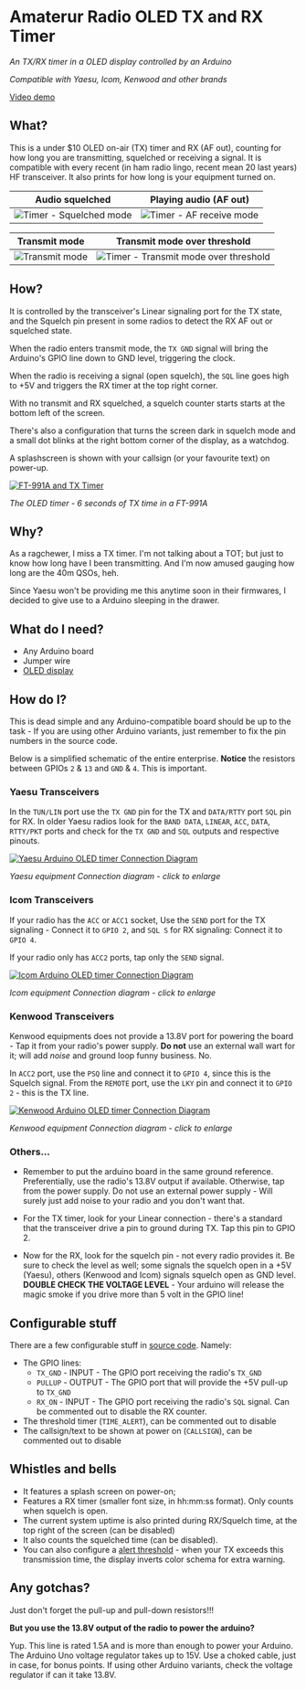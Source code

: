 # Amaterur Radio OLED TX and RX Timer
*An TX/RX timer in a OLED display controlled by an Arduino*

*Compatible with Yaesu, Icom, Kenwood and other brands*

[Video demo](https://www.youtube.com/watch?v=AhdzXkJfJBs)

## What?
This is a under $10 OLED on-air (TX) timer and RX (AF out), counting for how long you are transmitting, squelched or receiving a signal. It is compatible with every recent (in ham radio lingo, recent mean 20 last years) HF transceiver. It also prints for how long is your equipment turned on.

Audio squelched | Playing audio (AF out)
----------------|-----------------------
![Timer - Squelched mode](https://rf3.org:8443/q/yaesu-timer/timer-squelched.jpg) | ![Timer - AF receive mode](https://rf3.org:8443/q/yaesu-timer/timer-receiving.jpg)

Transmit mode | Transmit mode over threshold
--------------|-----------------------------
![Transmit mode](https://rf3.org:8443/q/yaesu-timer/timer-transmitting.jpg) | ![Timer - Transmit mode over threshold](https://rf3.org:8443/q/yaesu-timer/timer-transmitting-warning.jpg)

## How?
It is controlled by the transceiver's Linear signaling port for the TX state, and the Squelch pin present in some radios to detect the RX AF out or squelched state.

When the radio enters transmit mode, the `TX GND` signal will bring the Arduino's GPIO line down to GND level, triggering the clock.

When the radio is receiving a signal (open squelch), the `SQL` line goes high to +5V and triggers the RX timer at the top right corner.

With no transmit and RX squelched, a squelch counter starts starts at the bottom left of the screen.

There's also a configuration that turns the screen dark in squelch mode and a small dot blinks at the right bottom corner of the display, as a watchdog.

A splashscreen is shown with your callsign (or your favourite text) on power-up.

[![FT-991A and TX Timer](https://rf3.org:8443/q/yaesu-timer/yaesu-ft991a-tx-counter-scaled.jpg)](https://rf3.org:8443/q/yaesu-timer/yaesu-ft991a-tx-counter.jpg)

*The OLED timer - 6 seconds of TX time in a FT-991A*

## Why?

As a ragchewer, I miss a TX timer. I'm not talking about a TOT; but just to know how long have I been transmitting. And I'm now amused gauging how long are the 40m QSOs, heh.

Since Yaesu won't be providing me this anytime soon in their firmwares, I decided to give use to a Arduino sleeping in the drawer.

## What do I need?

* Any Arduino board
* Jumper wire
* [OLED display](https://www.aliexpress.com/item/32819880935.html?spm=a2g0s.9042311.0.0.63724c4drSiqbI)

## How do I?

This is dead simple and any Arduino-compatible board should be up to the task - If you are using other Arduino variants, just remember to fix the pin numbers in the source code.

Below is a simplified schematic of the entire enterprise. **Notice** the resistors between GPIOs `2` & `13` and `GND` & `4`. This is important.

### Yaesu Transceivers
In the `TUN/LIN` port use the `TX GND` pin for the TX and `DATA/RTTY` port `SQL` pin for RX.
In older Yaesu radios look for the `BAND DATA`, `LINEAR`, `ACC`, `DATA`, `RTTY/PKT` ports and check for the `TX GND` and `SQL` outputs and respective pinouts.


[![Yaesu Arduino OLED timer Connection Diagram](https://rf3.org:8443/q/yaesu-timer/yaesu-arduino-tx-rx-timer-pinout.jpg)](https://rf3.org:8443/q/yaesu-timer/yaesu-arduino-tx-timer-pinout.png)

*Yaesu equipment Connection diagram - click to enlarge*

### Icom Transceivers
If your radio has the `ACC` or `ACC1` socket, Use the `SEND` port for the TX signaling - Connect it to `GPIO 2`, and `SQL S` for RX signaling: Connect it to `GPIO 4`.

If your radio only has `ACC2` ports, tap only the `SEND` signal.

[![Icom Arduino OLED timer Connection Diagram](https://rf3.org:8443/q/yaesu-timer/diagram-icom.jpg)](https://rf3.org:8443/q/yaesu-timer/diagram-icom.png)

*Icom equipment Connection diagram - click to enlarge*

### Kenwood Transceivers
Kenwood equipments does not provide a 13.8V port for powering the board - Tap it from your radio's power supply. **Do not** use an external wall wart for it; will add *noise* and ground loop funny business. No.

 In `ACC2` port, use the `PSQ` line and connect it to `GPIO 4`, since this is the Squelch signal. From the `REMOTE` port, use the `LKY` pin and connect it to `GPIO 2` - this is the TX line.

[![Kenwood Arduino OLED timer Connection Diagram](https://rf3.org:8443/q/yaesu-timer/diagram-kenwood.jpg)](https://rf3.org:8443/q/yaesu-timer/diagram-kenwood.png)

*Kenwood equipment Connection diagram - click to enlarge*

### Others...

* Remember to put the arduino board in the same ground reference. Preferentially, use the radio's 13.8V output if available. Otherwise, tap from the power supply. Do not use an external power supply - Will surely just add noise to your radio and you don't want that.

* For the TX timer, look for your Linear connection - there's a standard that the transceiver drive a pin to ground during TX. Tap this pin to GPIO 2.

* Now for the RX, look for the squelch pin - not every radio provides it. Be sure to check the level as well; some signals the squelch open in a +5V (Yaesu), others (Kenwood and Icom) signals squelch open as GND level. **DOUBLE CHECK THE VOLTAGE LEVEL** - Your arduino will release the magic smoke if you drive more than 5 volt in the GPIO line!

## Configurable stuff
There are a few configurable stuff in [source code](/yaesu-oled-tx-timer.ino). Namely:

* The GPIO lines:
  * `TX_GND` - INPUT - The GPIO port receiving the radio's `TX_GND`
  * `PULLUP` - OUTPUT - The GPIO port that will provide the +5V pull-up to `TX_GND`
  * `RX_ON` - INPUT - The GPIO port receiving the radio's `SQL` signal. Can be commented out to disable the RX counter.
* The threshold timer (`TIME_ALERT`), can be commented out to disable
* The callsign/text to be shown at power on (`CALLSIGN`), can be commented out to disable

## Whistles and bells
* It features a splash screen on power-on;
* Features a RX timer (smaller font size, in hh:mm:ss format). Only counts when squelch is open.
* The current system uptime is also printed during RX/Squelch time, at the top right of the screen (can be disabled)
* It also counts the squelched time (can be disabled).
* You can also configure a [alert threshold](https://github.com/rfrht/Yaesu-OLED-TX-Timer/blob/master/yaesu-oled-tx-timer.ino#L19) - when your TX exceeds this transmission time, the display inverts color schema for extra warning.

## Any gotchas?

Just don't forget the pull-up and pull-down resistors!!!

**But you use the 13.8V output of the radio to power the arduino?**

Yup. This line is rated 1.5A and is more than enough to power your Arduino. The Arduino Uno voltage regulator takes up to 15V. Use a choked cable, just in case, for bonus points. If using other Arduino variants, check the voltage regulator if can it take 13.8V.
